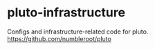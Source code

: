 # pluto-infrastructure
Configs and infrastructure-related code for pluto. https://github.com/numbleroot/pluto
